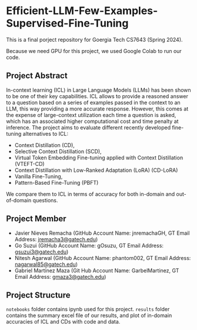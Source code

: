 # Efficient-LLM-Few-Examples-Supervised-Fine-Tuning

This is a final porject repository for Goergia Tech CS7643 (Spring 2024). 

Because we need GPU for this project, we used Google Colab to run our code. 

## Project Abstract 
In-context learning (ICL) in Large Language Models (LLMs) has been shown to be one of their key capabilities. ICL allows to provide a reasoned answer to a question based on a series of examples passed in the context to an LLM, this way providing a more accurate response. However, this comes at the expense of large-context utilization each time a question is asked, which has an associated higher computational cost and time penalty at inference. The project aims to evaluate different recently developed fine-tuning alternatives to ICL: 
- Context Distillation (CD),
- Selective Context Distillation (SCD),
- Virtual Token Embedding Fine-tuning applied with Context Distillation (VTEFT-CD)
- Context Distillation with Low-Ranked Adaptation (LoRA) (CD-LoRA)
- Vanilla Fine-Tuning,
- Pattern-Based Fine-Tuning (PBFT)

We compare them to ICL in terms of accuracy for both in-domain and out-of-domain questions.


## Project Member
- Javier Nieves Remacha (GitHub Account Name: jnremachaGH, GT Email Address: jremacha3@gatech.edu)
- Go Suzui (GitHub Account Name: gOsuzu, GT Email Address: gsuzui3@gatech.edu)
- Nitesh Agarwal (GitHub Account Name: phantom002, GT Email Address: nagarwal85@gatech.edu)
- Gabriel Martínez Maza (Git Hub Account Name: GarbelMartinez, GT Email Address: gmaza3@gatech.edu)

## Project Structure
`notebooks` folder contains ipynb used for this project. `results` folder contains the summary excel file of our results, and plot of in-domain accuracies of ICL and CDs with code and data.
